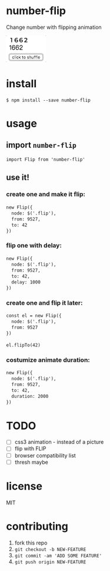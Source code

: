 # number-flip
Change number with flipping animation

![](./demo.gif)

# install
```
$ npm install --save number-flip
```

# usage
## import `number-flip`
```
import Flip from 'number-flip'
```

## use it!
### create one and make it flip:
```
new Flip({
  node: $('.flip'),
  from: 9527,
  to: 42
})
```

### flip one with delay:
```
new Flip({
  node: $('.flip'),
  from: 9527,
  to: 42,
  delay: 1000
})
```

### create one and flip it later:
```
const el = new Flip({
  node: $('.flip'),
  from: 9527
})

el.flipTo(42)
```

### costumize animate duration:
```
new Flip({
  node: $('.flip'),
  from: 9527,
  to: 42,
  duration: 2000
})
```

# TODO
- [ ] css3 animation - instead of a picture
- [ ] flip with FLIP
- [ ] browser compatibility list
- [ ] thresh maybe

# license
MIT

# contributing
1. fork this repo
2. `git checkout -b NEW-FEATURE`
3. `git commit -am 'ADD SOME FEATURE'`
4. `git push origin NEW-FEATURE`

